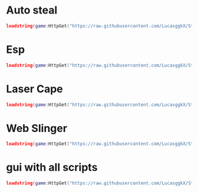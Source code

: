 # Auto steal 
```lua
loadstring(game:HttpGet("https://raw.githubusercontent.com/LucasggkX/Steal-A-brainrot/refs/heads/main/Loader%20steal.lua"))()
```
# Esp
```lua
loadstring(game:HttpGet("https://raw.githubusercontent.com/LucasggkX/Steal-A-brainrot/refs/heads/main/Loader%20Esp.lua"))()
```
# Laser Cape
```lua
loadstring(game:HttpGet("https://raw.githubusercontent.com/LucasggkX/Steal-A-brainrot/refs/heads/main/Loader%20Cap.lua"))()
```
# Web Slinger 
```lua
loadstring(game:HttpGet("https://raw.githubusercontent.com/LucasggkX/Steal-A-brainrot/refs/heads/main/Loader%20Web.lua"))()
```
# gui with all scripts 
```lua
loadstring(game:HttpGet("https://raw.githubusercontent.com/LucasggkX/Steal-A-brainrot/refs/heads/main/Loader%20Gui.lua"))()
```

